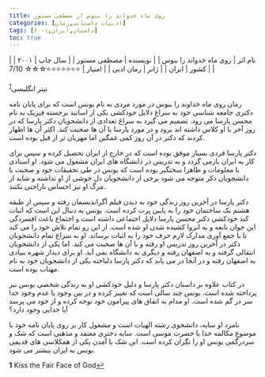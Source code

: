 ```yaml
---
title: روی ماه خدواند را ببوس از مصطفی مستور
categories: [ادبیات داستانی,رمان]
tags: [داستان,ایران,۲۰۰۱]
toc: true
---
```


| نام اثر | روی ماه خدواند را ببوس |
| نویسنده | مصطفی مستور |
| سال چاپ | ۲۰۰۱  |
| کشور | ایران  |
| ژانر | رمان ادبی  |
| امتیاز | ⭐⭐⭐⭐⭐⭐⭐☆☆☆ 7/10  |


تیتر انگلیسی<sup id="a1">[1](#f1)</sup>

رمان روی ماه خداوند را ببوس در مورد مردی به نام یونس است که برای پایان نامه دکتری جامعه شناسی خود به سراغ دلایل خودکشی یکی از اساتید برجسته فیزیک به نام محسن پارسا می رود. تصمیم می گیرد به سراغ تعدادی از دانشجویان دکتر پارسا که در روز آخر با او کلاس داشته اند برود و در مورد پارسا با آن ها صحبت کند. اکثر آن ها اظهار کردند که دکتر در آن روز کمی غمگین اما مهربان تر از قبل بوده است.

دکتر پارسا فردی بسیار موفق بوده است که در خارج از ایران تحصیل کرده و سپس برای کار به ایران بازمی گردد و به تدریس در دانشگاه های ایران مشغول می شود. او استادی با معلومات و ظاهرا سختگیر بوده است که یونس در طی تحقیقات خود و صحبت با دانشجویان دکر متوجه می شود برخی از دانشجویان دل خوشی از او نداشته و شاید از مرگ او نیز احساس ناراحتی نکنند.

دکتر پارسا در آخرین روز زندگی خود به دیدن فیلم آگراندیسمان رفته و سپس از طبقه هشتم یک ساختمان خود را به پایین پرت کرده است. یونس به دنبال این است که اثبات کند خودکشی دکتر محسن پارسا دلایل اجتماعی داشته است و اجتماع باعث افسردگی این جوان نابغه و به انزوا کشیده شدن او شده است. از این رو تمام تلاش خود را می کند تا با جمع آوری مدارک لازم حرف خود را به اثبات برساند. او به سراغ تمام دانشجویان دکتر در آخرین روز تدریس او رفته و با آن ها صحبت می کند. اما یکی از دانشجویان انتقالی گرفته و به اصفهان رفته و دیگری به دانشگاه نمی آید. او برای دیدار شهره بنیادی به اصفهان رفته و در آنجا در می یابد که دکتر پارسا دلباخته یکی از دانشجویان خود به نام مهتاب بوده است.

در کتاب علاوه بر داستان دکتر پارسا و دلیل خودکشی او به زندگی شخصی یونس نیز پرداخته شده است. یونس چند سالی است که تغییر کرده و در بین وجود یا عدم وجود خدا سر در گم شده است. او مدام به اتفاق های پیرامون خود توجه کرده و از خود می پرسد آیا خدایی وجود دارد؟

نامزد او سایه، دانشجوی رشته الهیات است و مشغول کار بر روی پایان نامه خود با موضوع مکالمه خدا با حضرت موسی است. سایه دختری معتقد و مذهبی است که شک و سردرگمی یونس او را نگران کرده است. این شک با آمدن یکی از همکلاسی های قدیمی یونس به ایران بیشتر می شود.




<b id="f1">1</b> <span class="footnote">Kiss the Fair Face of God</span>[↩](#a1)